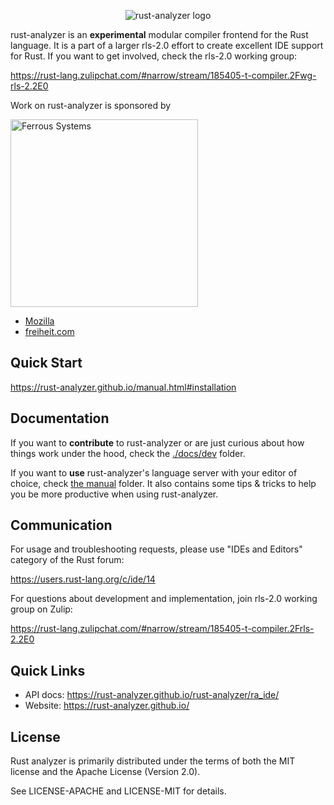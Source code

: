 <p align="center">
  <img src="https://user-images.githubusercontent.com/1711539/72443316-5a79f280-37ae-11ea-858f-035209ece2dd.png" alt="rust-analyzer logo">
</p>

rust-analyzer is an **experimental** modular compiler frontend for the Rust
language. It is a part of a larger rls-2.0 effort to create excellent IDE
support for Rust. If you want to get involved, check the rls-2.0 working group:

https://rust-lang.zulipchat.com/#narrow/stream/185405-t-compiler.2Fwg-rls-2.2E0

Work on rust-analyzer is sponsored by

[<img src="https://user-images.githubusercontent.com/1711539/58105231-cf306900-7bee-11e9-83d8-9f1102e59d29.png" alt="Ferrous Systems" width="300">](https://ferrous-systems.com/)
- [Mozilla](https://www.mozilla.org/en-US/)
- [freiheit.com](https://www.freiheit.com)

## Quick Start

https://rust-analyzer.github.io/manual.html#installation

## Documentation

If you want to **contribute** to rust-analyzer or are just curious about how
things work under the hood, check the [./docs/dev](./docs/dev) folder.

If you want to **use** rust-analyzer's language server with your editor of
choice, check [the manual](https://rust-analyzer.github.io/manual.html) folder. It also contains some tips & tricks to help
you be more productive when using rust-analyzer.

## Communication

For usage and troubleshooting requests, please use "IDEs and Editors" category of the Rust forum:

https://users.rust-lang.org/c/ide/14

For questions about development and implementation, join rls-2.0 working group on Zulip:

https://rust-lang.zulipchat.com/#narrow/stream/185405-t-compiler.2Frls-2.2E0

## Quick Links

* API docs: https://rust-analyzer.github.io/rust-analyzer/ra_ide/
* Website: https://rust-analyzer.github.io/

## License

Rust analyzer is primarily distributed under the terms of both the MIT
license and the Apache License (Version 2.0).

See LICENSE-APACHE and LICENSE-MIT for details.
